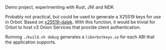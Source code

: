 Demo project, experimenting with Rust, JNI and NDK

Probably not practical, but could be used to generate a X25519 keys for use in Orbot. Based on <a href="https://github.com/dalek-cryptography/x25519-dalek">x25519-dalek</a>. With this function, it would be trivial for Orbot to host v3 Onion Services that provide client authentication. 

Running `./build.sh debug` generates a `liborbotkeys.so` for each ABI that the application supports.  